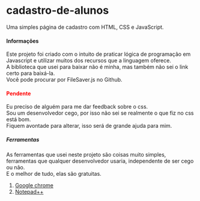 # cadastro-de-alunos
Uma simples página de cadastro com HTML, CSS e JavaScript.
<h4>Informações</h4>
<p>
Este projeto foi criado com o intuito de praticar lógica de programação em Javascript e utilizar muitos dos recursos que a linguagem oferece.
<br>A biblioteca que usei para baixar não é minha, mas também não sei o link certo para baixá-la.
<br>Você pode procurar por FileSaver.js no Github.
</p>
<h4 style="color: red;">Pendente</h4>
<p>
Eu preciso de alguém para me dar feedback sobre o css.
<br>Sou um desenvolvedor cego, por isso não sei se realmente o que fiz no css está bom.
<br>Fiquem avontade para alterar, isso será de grande ajuda para mim.
</p>
<h5>Ferramentas</h5>
<p>
As ferramentas que usei neste projeto são coisas muito simples, ferramentas que qualquer desenvolvedor usaria, independente de ser cego ou não.
<br>E o melhor de tudo, elas são gratuitas.
</p>
<ol>
<li><a href="https://google.com/chrome">Google chrome</a></li>
<li><a href="https://notepad-plus-plus.org/downloads/">Notepad++</a></li>
</ol>
